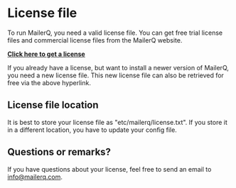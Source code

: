 # License file

To run MailerQ, you need a valid license file. You can get
free trial license files and commercial license files from the MailerQ website.

**[Click here to get a license](/product/license)**

If you already have a license, but want to install a newer version of MailerQ,
you need a new license file. This new license file can also be retrieved for free
via the above hyperlink.


## License file location

It is best to store your license file as "etc/mailerq/license.txt". If you
store it in a different location, you have to update your config file.


## Questions or remarks?

If you have questions about your license, feel free to send an email to 
[info@mailerq.com](mailto:info@mailerq.com).
